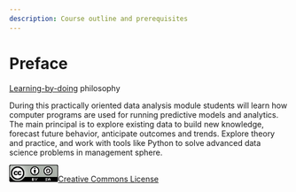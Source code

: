 ```yaml
---
description: Course outline and prerequisites
---
```


# Preface

[Learning-by-doing](https://psycnet.apa.org/fulltext/2014-55719-001.html) philosophy

During this practically oriented data analysis module students will learn how computer programs are used for running predictive models and analytics. The main principal is to explore existing data to build new knowledge, forecast future behavior, anticipate outcomes and trends. Explore theory and practice, and work with tools like Python to solve advanced data science problems in management sphere.

![](.gitbook/assets/88x31.png)[Creative Commons License](http://creativecommons.org/licenses/by-sa/4.0/) 

